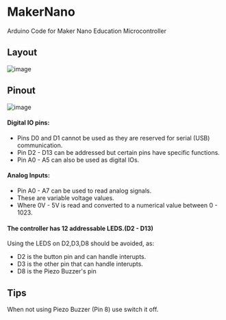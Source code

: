 # MakerNano
Arduino Code for Maker Nano Education Microcontroller

## Layout

![image](https://user-images.githubusercontent.com/52134197/187786035-81562c90-e004-4f04-ac65-cc848d7089c9.png)


## Pinout
![image](https://user-images.githubusercontent.com/52134197/187784991-94ed8a67-fbf3-4b7d-a2ee-227714b21448.png)
  

#### Digital IO pins:
- Pins D0 and D1 cannot be used as they are reserved for serial (USB) communication.
- Pin D2 - D13 can be addressed but certain pins have specific functions.
- Pin A0 - A5 can also be used as digital IOs.



#### Analog Inputs:
- Pin A0 - A7 can be used to read analog signals.
- These are variable voltage values. 
- Where 0V - 5V is read and converted to a numerical value between 0 - 1023.

#### The controller has 12 addressable LEDS.(D2 - D13)
Using the LEDS on D2,D3,D8 should be avoided, as:
- D2 is the button pin and can handle interupts.
- D3 is the other pin that can handle interupts.
- D8 is the Piezo Buzzer's pin

## Tips

When not using Piezo Buzzer (Pin 8) use switch it off.



